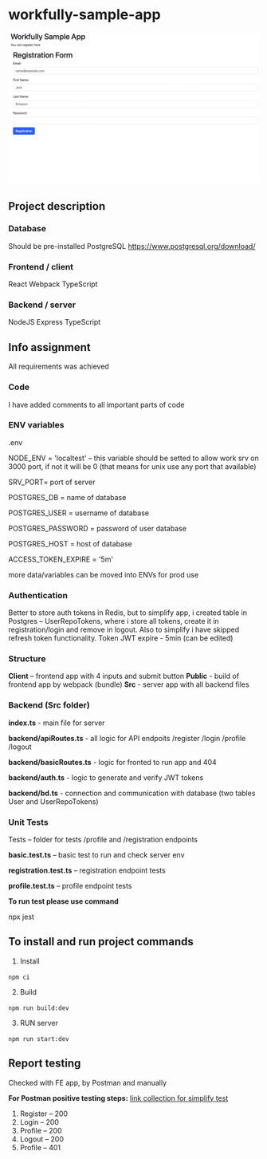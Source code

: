 # workfully-sample-app
![alt text](example.jpg)

## Project description

### Database
Should be pre-installed PostgreSQL
https://www.postgresql.org/download/

### Frontend / client
React Webpack TypeScript

### Backend / server
NodeJS Express TypeScript

## Info assignment
All requirements was achieved

### Code
I have added comments to all important parts of code

### ENV variables
.env 

NODE_ENV = 'localtest' – this variable should be setted to allow work srv on 3000 port, if not it will be 0 (that means for unix use any port that available)

SRV_PORT= port of server

POSTGRES_DB = name of database

POSTGRES_USER = username of database

POSTGRES_PASSWORD = password of user database

POSTGRES_HOST = host of database

ACCESS_TOKEN_EXPIRE = '5m' 

more data/variables can be moved into ENVs for prod use

### Authentication
Better to store auth tokens in Redis, but to simplify app, i created table in Postgres – UserRepoTokens, where i store all tokens, create it in registration/login and remove in logout. 
Also to simplify i have skipped refresh token functionality. 
Token JWT expire - 5min (can be edited)

### Structure
 **Client** – frontend app with 4 inputs and submit button
 **Public** - build of frontend app by webpack (bundle)
 **Src** - server app with all backend files

 ### Backend (Src folder)
 **index.ts** - main file for server

 **backend/apiRoutes.ts** - all logic for API endpoits /register /login /profile /logout

 **backend/basicRoutes.ts** - logic for fronted to run app and 404

 **backend/auth.ts** - logic to generate and verify JWT tokens

 **backend/bd.ts** - connection and communication with database (two tables User and UserRepoTokens)

 ### Unit Tests

 Tests – folder for tests /profile and /registration endpoints

  **basic.test.ts** – basic test to run and check server env

  **registration.test.ts** – registration endpoint tests

  **profile.test.ts** – profile endpoint tests

 **To run test please use command**

 npx jest
 
## To install and run project commands

1. Install

```npm ci``` 

2. Build

```npm run build:dev```  

3. RUN server

```npm run start:dev```  

## Report testing
Checked with FE app, by Postman and manually

**For Postman positive testing steps:**
[link collection for simplify test](https://elements.getpostman.com/redirect?entityId=6166489-2997a2c3-d4ab-4787-bc4e-f78c4ca3fa4a&entityType=collection)

1) Register – 200
2) Login – 200
3) Profile – 200
4) Logout – 200
5) Profile – 401
